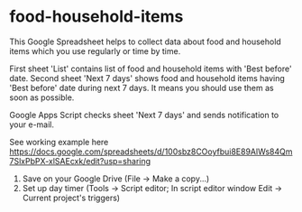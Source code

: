 # food-household-items
This Google Spreadsheet helps to collect data about food and household items which you use regularly or time by time.

First sheet 'List' contains list of food and household items with 'Best before' date.
Second sheet 'Next 7 days' shows food and household items having 'Best before' date during next 7 days.
It means you should use them as soon as possible.

Google Apps Script checks sheet 'Next 7 days' and sends notification to your e-mail.

See working example here
https://docs.google.com/spreadsheets/d/100sbz8COoyfbui8E89AlWs84Qm7SlxPbPX-xlSAEcxk/edit?usp=sharing

1. Save on your Google Drive (File -> Make a copy...)
2. Set up day timer (Tools -> Script editor;
In script editor window Edit -> Current project's triggers)
